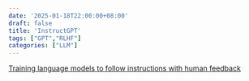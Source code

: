 ```yaml
---
date: '2025-01-18T22:00:00+08:00'
draft: false
title: 'InstructGPT'
tags: ["GPT","RLHF"]
categories: ["LLM"]
---
```


[Training language models to follow instructions with human feedback](https://xves6ft58q.feishu.cn/docx/FdjAdqOCxoSjE7xMAQtcTGBlnPh?from=from_copylink)

